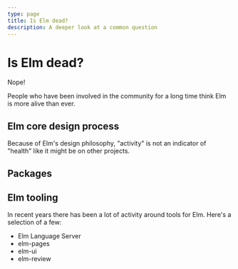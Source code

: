 ```yaml
---
type: page
title: Is Elm dead?
description: A deeper look at a common question
---
```



# Is Elm dead?

Nope!

People who have been involved in the community for a long time think Elm is more alive than ever.


## Elm core design process


Because of Elm's design philosophy, "activity" is not an indicator of "health" like it might be on other projects.



## Packages


## Elm tooling

In recent years there has been a lot of activity around tools for Elm. Here's a selection of a few:


- Elm Language Server
- elm-pages
- elm-ui
- elm-review
